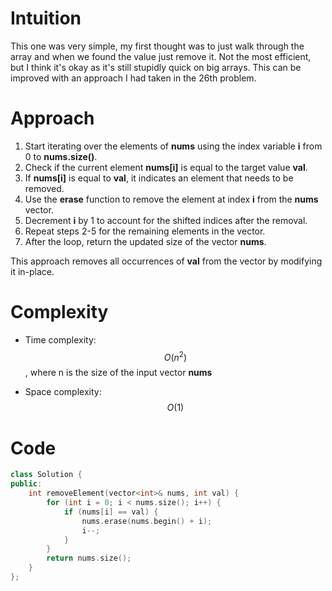 # Intuition
This one was very simple, my first thought was to just walk through the array and when we found the value just remove it. Not the most efficient, but I think it's okay as it's still stupidly quick on big arrays. This can be improved with an approach I had taken in the 26th problem.

# Approach
1. Start iterating over the elements of **nums** using the index variable **i** from 0 to **nums.size()**.
2. Check if the current element **nums[i]** is equal to the target value **val**.
3. If **nums[i]** is equal to **val**, it indicates an element that needs to be removed.
4. Use the **erase** function to remove the element at index **i** from the **nums** vector.
5. Decrement **i** by 1 to account for the shifted indices after the removal.
6. Repeat steps 2-5 for the remaining elements in the vector.
7. After the loop, return the updated size of the vector **nums**.

This approach removes all occurrences of **val** from the vector by modifying it in-place.

# Complexity
- Time complexity:
$$O(n^2)$$, where n is the size of the input vector **nums**

- Space complexity:
$$O(1)$$

# Code
```c++
class Solution {
public:
    int removeElement(vector<int>& nums, int val) {
        for (int i = 0; i < nums.size(); i++) {
            if (nums[i] == val) {
                nums.erase(nums.begin() + i);
                i--;
            }
        }
        return nums.size();
    }
};
```